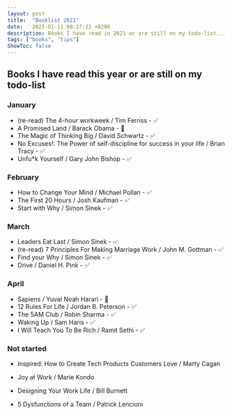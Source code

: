 ```yaml
---
layout: post
title:  "Booklist 2021"
date:   2021-01-11 08:27:22 +0200
description: Books I have read in 2021 or are still on my todo-list... 
tags: ["books", "tips"]
ShowToc: false
---
```

## Books I have read this year or are still on my todo-list
### January
* (re-read) The 4-hour workweek / Tim Ferriss - ✅
* A Promised Land / Barack Obama - 📖
* The Magic of Thinking Big / David Schwartz - ✅
* No Excuses!: The Power of self-discipline for success in your life / Brian Tracy - ✅
* Unfu*k Yourself / Gary John Bishop - ✅

### February
* How to Change Your Mind / Michael Pollan - ✅
* The First 20 Hours / Josh Kaufman - ✅
* Start with Why / Simon Sinek - ✅

### March
* Leaders Eat Last / Simon Sinek - ✅
* (re-read) 7 Principles For Making Marriage Work / John M. Gottman - ✅
* Find your Why / Simon Sinek - ✅
* Drive / Daniel H. Pink - ✅

### April
* Sapiens / Yuval Noah Harari - 📖
* 12 Rules For Life / Jordan B. Peterson - ✅
* The 5AM Club / Robin Sharma - ✅
* Waking Up / Sam Haris - ✅
* I Will Teach You To Be Rich / Ramit Sethi - ✅

### Not started
* Inspired: How to Create Tech Products Customers Love / Marty Cagan
* Joy at Work / Marie Kondo
* Designing Your Work Life / Bill Burnett

* 5 Dysfunctions of a Team / Patrick Lencioni
